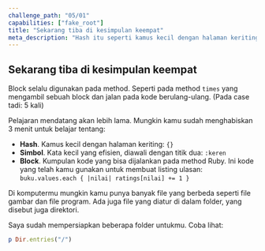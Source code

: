 ```yaml
---
challenge_path: "05/01"
capabilities: ["fake_root"]
title: "Sekarang tiba di kesimpulan keempat"
meta_description: "Hash itu seperti kamus kecil dengan halaman keriting {}. Simbol itu seperti kata kecil yang efisien, diawali dengan titik dua (:keren). Block adalah kumpulan kode yang bisa dijalankan."
---
```


## Sekarang tiba di kesimpulan keempat

Block selalu digunakan pada method. Seperti pada method `times` yang mengambil sebuah block dan jalan pada kode berulang-ulang. (Pada case tadi: 5 kali)

Pelajaran mendatang akan lebih lama. Mungkin kamu sudah menghabiskan 3 menit untuk belajar tentang:

- **Hash**. Kamus kecil dengan halaman keriting: `{}`
- **Simbol**. Kata kecil yang efisien, diawali dengan titik dua: `:keren`
- **Block**. Kumpulan kode yang bisa dijalankan pada method Ruby. Ini kode yang telah kamu gunakan untuk membuat listing ulasan: `buku.values.each { |nilai| ratings[nilai] += 1 }`

Di komputermu mungkin kamu punya banyak file yang berbeda seperti file gambar dan file program. Ada juga file yang diatur di dalam folder, yang disebut juga direktori.

Saya sudah mempersiapkan beberapa folder untukmu. Coba lihat:

```ruby
p Dir.entries("/")
```
